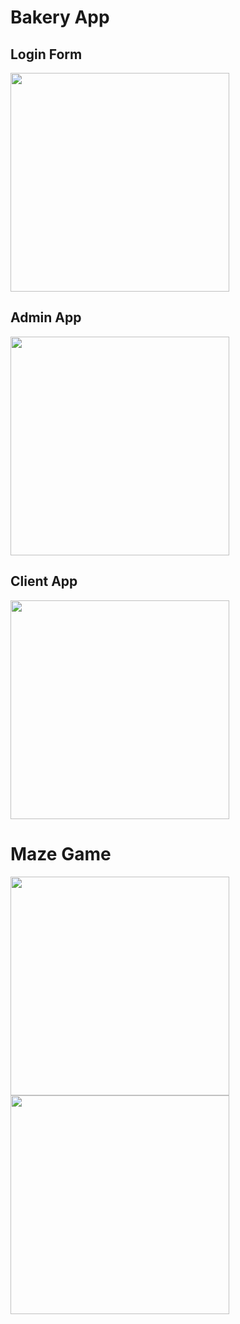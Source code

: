 <h1>Bakery App</h1>

<h2>Login Form</h2>
<img src="https://github.com/Tavi03/Proiecte_personale/assets/147004711/89f0f213-724a-4667-9122-2379943256ee" width="350">

<h2>Admin App</h2>
<img src="https://github.com/Tavi03/Proiecte_personale/assets/147004711/f2b9fc06-5067-4e69-8427-1ead34d5569b" width="350">

<h2>Client App</h2>
<img src="(https://github.com/Tavi03/Proiecte_personale/assets/147004711/818d365a-6430-41d3-b443-773618a743d1" width="350">

<h1>Maze Game</h1>
<img src="https://github.com/Tavi03/Proiecte_personale/assets/147004711/e7789859-4a61-4a00-9d13-a20c8cccb3a9" width="350">
<img src="https://github.com/Tavi03/Proiecte_personale/assets/147004711/fe8c277d-6f25-43fa-a573-df5fdfe9cffc" width="350">
